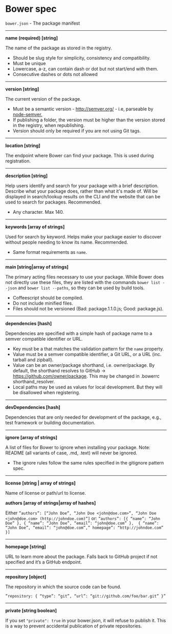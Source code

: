 # Bower spec

`bower.json` - The package manifest

---

**name (required) [string]**

The name of the package as stored in the registry.

* Should be slug style for simplicity, consistency and compatibility.
* Must be unique
* Lowercase, a-z, can contain dash or dot but not start/end with them.
* Consecutive dashes or dots not allowed

---

**version [string]**

The current version of the package.

* Must be a semantic version - http://semver.org/ - i.e, parseable by [node-semver.](https://github.com/isaacs/node-semver)
* If publishing a folder, the version must be higher than the version stored in the registry, when republishing.
* Version should only be required if you are not using Git tags.

---

**location [string]**

The endpoint where Bower can find your package. This is used during registration.

---

**description [string]**

Help users identify and search for your package with a brief description. Describe what your package does, rather than what it's made of. Will be displayed in search/lookup results on the CLI and the website that can be used to search for packages. Recommended.

* Any character. Max 140.

---

**keywords [array of strings]**

Used for search by keyword. Helps make your package easier to discover without people needing to know its name. Recommended.

* Same format requirements as `name`.

---

**main [string|array of strings]**

The primary acting files necessary to use your package. While Bower does not directly use these files, they are listed with the commands `bower list --json` and `bower list --paths`, so they can be used by build tools.

* Coffeescript should be compiled.
* Do not include minified files.
* Files should not be versioned (Bad: package.1.1.0.js; Good: package.js).


---

**dependencies [hash]**

Dependencies are specified with a simple hash of package name to a semver compatible identifier or URL.

* Key must be a <name> that matches the validation pattern for the `name` property.
* Value must be a semver compatible identifier, a Git URL, or a URL (inc. tarball and zipball).
* Value can be an owner/package shorthand, i.e. owner/package. By default, the shorthand resolves to GitHub -> https://github.com/owner/package. This may be changed in .bowerrc shorthand_resolver.
* Local paths may be used as values for local development. But they will be disallowed when registering.

---

**devDependencies [hash]**

Dependencies that are only needed for development of the package, e.g., test framework or building documentation.

---

**ignore [array of strings]**

A list of files for Bower to ignore when installing your package. Note: README (all variants of case, .md, .text) will never be ignored.

* The ignore rules follow the same rules specified in the gitignore pattern spec.

---

**license [string | array of strings]**

Name of license or path/url to license.


**authors [array of strings|array of hashes]**

Either `”authors”: [“John Doe”, “John Doe <john@doe.com>”, “John Doe <john@doe.com> (http://johndoe.com)”]`
or: `”authors”: [{ “name”: “John Doe” }, { “name”: “John Doe”, “email”: “john@doe.com” },  { “name”: “John Doe”, “email”: “john@doe.com”,” homepage”: “http://johndoe.com” }]`

---

**homepage [string]**

URL to learn more about the package. Falls back to GitHub project if not specified and it’s a GitHub endpoint.

---

**repository [object]**

The repository in which the source code can be found.

`”repository: { “type”: “git”, “url”: “git://github.com/foo/bar.git” }”`

---

**private [string boolean]**

If you set `"private": true` in your bower.json, it will refuse to publish it. This is a way to prevent accidental publication of private repositories.